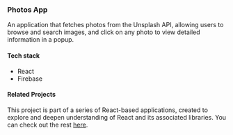 ### Photos App

An application that fetches photos from the Unsplash API, allowing users to browse and search images, and click on any photo to view detailed information in a popup.

#### Tech stack
- React
- Firebase

#### Related Projects
This project is part of a series of React-based applications, created to explore and deepen understanding of React and its associated libraries. You can check out the rest [here](https://github.com/binokochumolvarghese/react-apps).